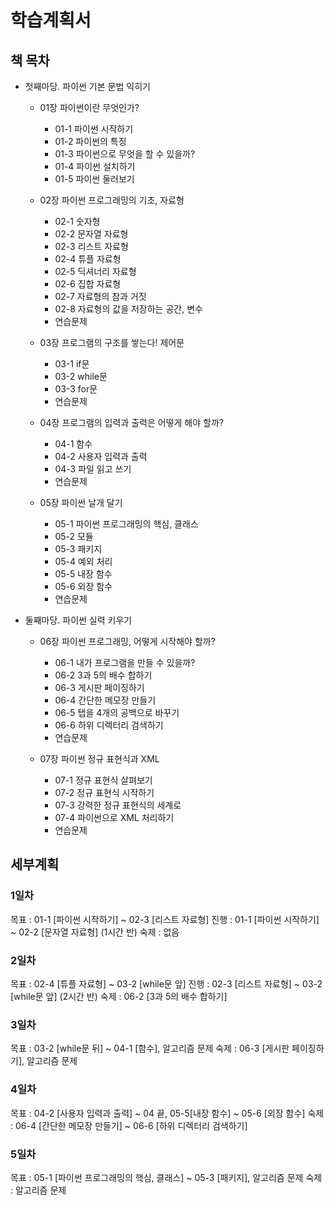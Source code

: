 # 학습계획서

## 책 목차
- 첫째마당. 파이썬 기본 문법 익히기

	- 01장 파이썬이란 무엇인가?
		- 01-1 파이썬 시작하기
		- 01-2 파이썬의 특징
		- 01-3 파이썬으로 무엇을 할 수 있을까?
		- 01-4 파이썬 설치하기
		- 01-5 파이썬 둘러보기

	- 02장 파이썬 프로그래밍의 기초, 자료형
		- 02-1 숫자형
		- 02-2 문자열 자료형
		- 02-3 리스트 자료형
		- 02-4 튜플 자료형
		- 02-5 딕셔너리 자료형
		- 02-6 집합 자료형
		- 02-7 자료형의 참과 거짓
		- 02-8 자료형의 값을 저장하는 공간, 변수
		- 연습문제

	- 03장 프로그램의 구조를 쌓는다! 제어문
		- 03-1 if문
		- 03-2 while문
		- 03-3 for문
		- 연습문제

	- 04장 프로그램의 입력과 출력은 어떻게 해야 할까?
		- 04-1 함수
		- 04-2 사용자 입력과 출력
		- 04-3 파일 읽고 쓰기
		- 연습문제

    - 05장 파이썬 날개 달기
        - 05-1 파이썬 프로그래밍의 핵심, 클래스
        - 05-2 모듈
        - 05-3 패키지
        - 05-4 예외 처리
        - 05-5 내장 함수
        - 05-6 외장 함수
        - 연습문제

- 둘째마당. 파이썬 실력 키우기

    - 06장 파이썬 프로그래밍, 어떻게 시작해야 할까?
        - 06-1 내가 프로그램을 만들 수 있을까?
        - 06-2 3과 5의 배수 합하기
        - 06-3 게시판 페이징하기
        - 06-4 간단한 메모장 만들기
        - 06-5 탭을 4개의 공백으로 바꾸기
        - 06-6 하위 디렉터리 검색하기
        - 연습문제

    - 07장 파이썬 정규 표현식과 XML
        - 07-1 정규 표현식 살펴보기
        - 07-2 정규 표현식 시작하기
        - 07-3 강력한 정규 표현식의 세계로
        - 07-4 파이썬으로 XML 처리하기
        - 연습문제

## 세부계획

### 1일차
목표 : 01-1 [파이썬 시작하기] ~ 02-3 [리스트 자료형]
진행 : 01-1 [파이썬 시작하기] ~ 02-2 [문자열 자료형] (1시간 반)
숙제 : 없음

### 2일차
목표 : 02-4 [튜플 자료형] ~ 03-2 [while문 앞]
진행 : 02-3 [리스트 자료형] ~ 03-2 [while문 앞] (2시간 반)
숙제 : 06-2 [3과 5의 배수 합하기]

### 3일차
목표 : 03-2 [while문 뒤] ~ 04-1 [함수], 알고리즘 문제
숙제 : 06-3 [게시판 페이징하기], 알고리즘 문제

### 4일차
목표 : 04-2 [사용자 입력과 출력] ~ 04 끝, 05-5[내장 함수] ~ 05-6 [외장 함수]
숙제 : 06-4 [간단한 메모장 만들기] ~ 06-6 [하위 디렉터리 검색하기]

### 5일차
목표 : 05-1 [파이썬 프로그래밍의 핵심, 클래스] ~ 05-3 [패키지], 알고리즘 문제
숙제 : 알고리즘 문제

